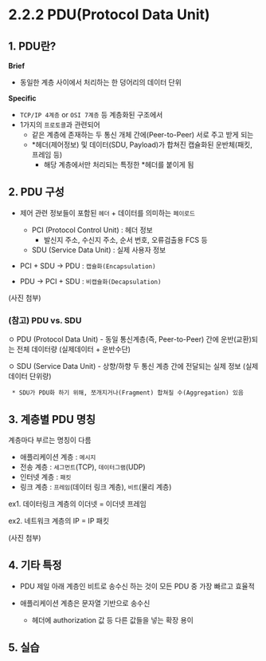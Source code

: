 # 2.2.2 PDU(Protocol Data Unit)

## 1. PDU란?
__Brief__
- 동일한 계층 사이에서 처리하는 한 덩어리의 데이터 단위

__Specific__
- `TCP/IP 4계층` or `OSI 7계층` 등 계층화된 구조에서
- 1가지의 `프로토콜`과 관련되어
   - 같은 계층에 존재하는 두 통신 개체 간에(Peer-to-Peer) 서로 주고 받게 되는
   - *헤더(제어정보) 및 데이터(SDU, Payload)가 합쳐진 캡슐화된 운반체(패킷, 프레임 등)
      * 해당 계층에서만 처리되는 특정한 *헤더를 붙이게 됨

## 2. PDU 구성
- 제어 관련 정보들이 포함된 `헤더` + 데이터를 의미하는 `페이로드`

   - PCI (Protocol Control Unit)  :  헤더 정보
      - 발신지 주소, 수신지 주소, 순서 번호, 오류검출용 FCS 등
   - SDU (Service Data Unit)      :  실제 사용자 정보

- PCI + SDU -> PDU : `캡슐화(Encapsulation)`
- PDU -> PCI + SDU : `비캡슐화(Decapsulation)`

(사진 첨부)


### (참고) PDU vs. SDU

   ㅇ PDU (Protocol Data Unit)
     - 동일 통신계층(즉, Peer-to-Peer) 간에 운반(교환)되는 전체 데이터량 (실제데이터 + 운반수단)

  ㅇ SDU (Service Data Unit)
     - 상향/하향 두 통신 계층 간에 전달되는 실제 정보 (실제 데이터 단위량)
        
     * SDU가 PDU화 하기 위해, 쪼개지거나(Fragment) 합쳐질 수(Aggregation) 있음

## 3. 계층별 PDU 명칭

계층마다 부르는 명칭이 다름
- 애플리케이션 계층 : `메시지`
- 전송 계층 : `세그먼트`(TCP), `데이터그램`(UDP)
- 인터넷 계층 : `패킷`
- 링크 계층 : `프레임`(데이터 링크 계층), `비트`(물리 계층)


ex1. 데이터링크 계층의 이더넷 = 이더넷 프레임

ex2. 네트워크 계층의 IP = IP 패킷


(사진 첨부)


## 4. 기타 특정

- PDU 제일 아래 계층인 비트로 송수신 하는 것이 모든 PDU 중 가장 빠르고 효율적


- 애플리케이션 계층은 문자열 기반으로 송수신
   - 헤더에 authorization 값 등 다른 값들을 넣는 확장 용이


## 5. 실습